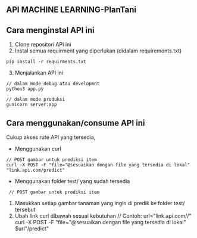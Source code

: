 ## API MACHINE LEARNING-PlanTani

## Cara menginstal API ini
1. Clone repositori API ini
2. Instal semua requirment yang diperlukan (didalam requirements.txt)
```
pip install -r requirments.txt
```
3. Menjalankan API ini
```
// dalam mode debug atau developmnt 
python3 app.py

// dalam mode produksi 
gunicorn server:app
```
## Cara menggunakan/consume API ini 
Cukup akses rute API yang tersedia,
- Menggunakan curl
```
// POST gambar untuk prediksi item
curl -X POST -F "file="@sesuaikan dengan file yang tersedia di lokal" "link.api.com/predict"
```
- Menggunakan folder test/ yang sudah tersedia
```
 // POST gambar untuk prediksi item
 ```
 1. Masukkan setiap gambar tanaman yang ingin di predik ke folder test/ tersebut
 2. Ubah link curl dibawah sesuai kebutuhan
 // Contoh:
 url="link.api.com//"
curl -X POST -F "file="@sesuaikan dengan file yang tersedia di lokal" $url"/predict"


